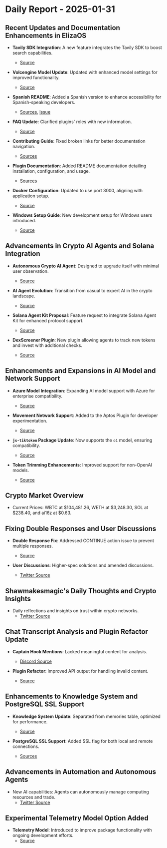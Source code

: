 # Daily Report - 2025-01-31

## Recent Updates and Documentation Enhancements in ElizaOS

- **Tavily SDK Integration**: A new feature integrates the Tavily SDK to boost search capabilities.

  - [Source](https://github.com/elizaOS/eliza/pull/1599)

- **Volcengine Model Update**: Updated with enhanced model settings for improved functionality.

  - [Source](https://github.com/elizaOS/eliza/pull/1586)

- **Spanish README**: Added a Spanish version to enhance accessibility for Spanish-speaking developers.

  - [Sources](https://github.com/elizaOS/eliza/pull/1594), [Issue](https://github.com/elizaOS/eliza/issues/1592)

- **FAQ Update**: Clarified plugins' roles with new information.

  - [Source](https://github.com/elizaOS/eliza/pull/1614)

- **Contributing Guide**: Fixed broken links for better documentation navigation.

  - [Sources](https://github.com/elizaOS/eliza/pull/1589)

- **Plugin Documentation**: Added README documentation detailing installation, configuration, and usage.

  - [Sources](https://github.com/elizaOS/eliza/pull/1601)

- **Docker Configuration**: Updated to use port 3000, aligning with application setup.

  - [Source](https://github.com/elizaOS/eliza/pull/1615)

- **Windows Setup Guide**: New development setup for Windows users introduced.
  - [Source](https://github.com/elizaOS/eliza/pull/1618)

## Advancements in Crypto AI Agents and Solana Integration

- **Autonomous Crypto AI Agent**: Designed to upgrade itself with minimal user observation.

  - [Source](https://twitter.com/0xwitchy/status/1885256893800866149)

- **AI Agent Evolution**: Transition from casual to expert AI in the crypto landscape.

  - [Source](https://twitter.com/shawmakesmagic/status/1885154236939350339)

- **Solana Agent Kit Proposal**: Feature request to integrate Solana Agent Kit for enhanced protocol support.

  - [Source](https://github.com/elizaOS/eliza/issues/1619)

- **DexScreener Plugin**: New plugin allowing agents to track new tokens and invest with additional checks.
  - [Source](https://github.com/elizaOS/eliza/pull/1584)

## Enhancements and Expansions in AI Model and Network Support

- **Azure Model Integration**: Expanding AI model support with Azure for enterprise compatibility.

  - [Source](https://github.com/elizaOS/eliza/issues/1611)

- **Movement Network Support**: Added to the Aptos Plugin for developer experimentation.

  - [Source](https://github.com/elizaOS/eliza/pull/1621)

- **`js-tiktoken` Package Update**: Now supports the `o1` model, ensuring compatibility.

  - [Source](https://github.com/elizaOS/eliza/pull/1617)

- **Token Trimming Enhancements**: Improved support for non-OpenAI models.
  - [Source](https://github.com/elizaOS/eliza/pull/1605)

## Crypto Market Overview

- Current Prices: WBTC at $104,481.26, WETH at $3,248.30, SOL at $238.40, and ai16z at $0.63.

## Fixing Double Responses and User Discussions

- **Double Response Fix**: Addressed CONTINUE action issue to prevent multiple responses.

  - [Source](https://github.com/elizaOS/eliza/pull/1606)

- **User Discussions**: Higher-spec solutions and amended discussions.
  - [Twitter Source](https://twitter.com/dankvr/status/1885395307216675208)

## Shawmakesmagic's Daily Thoughts and Crypto Insights

- Daily reflections and insights on trust within crypto networks.
  - [Twitter Source](https://twitter.com/shawmakesmagic/status/1885349630143025205)

## Chat Transcript Analysis and Plugin Refactor Update

- **Captain Hook Mentions**: Lacked meaningful content for analysis.

  - [Discord Source](https://discord.com/channels/1253563208833433701/1326603270893867064)

- **Plugin Refactor**: Improved API output for handling invalid content.
  - [Source](https://github.com/elizaOS/eliza/pull/1602)

## Enhancements to Knowledge System and PostgreSQL SSL Support

- **Knowledge System Update**: Separated from memories table, optimized for performance.

  - [Source](https://github.com/elizaOS/eliza/pull/1620)

- **PostgreSQL SSL Support**: Added SSL flag for both local and remote connections.
  - [Sources](https://github.com/elizaOS/eliza/pull/1585)

## Advancements in Automation and Autonomous Agents

- New AI capabilities: Agents can autonomously manage computing resources and trade.
  - [Twitter Source](https://twitter.com/0xwitchy/status/1885243582371831972)

## Experimental Telemetry Model Option Added

- **Telemetry Model**: Introduced to improve package functionality with ongoing development efforts.
  - [Source](https://github.com/elizaOS/eliza/pull/1603)
